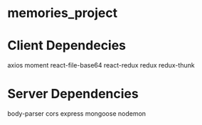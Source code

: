 # memories_project
# Client Dependecies 
axios moment react-file-base64 react-redux redux redux-thunk
# Server Dependencies
body-parser cors express mongoose nodemon
